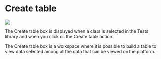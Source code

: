 Create table
============

![](tests-createtable.png)

The Create table box is displayed when a class is selected in the Tests library and when you click on the Create table action.

The Create table box is a workspace where it is possible to build a table to view data selected among all the data that can be viewed on the platform.

